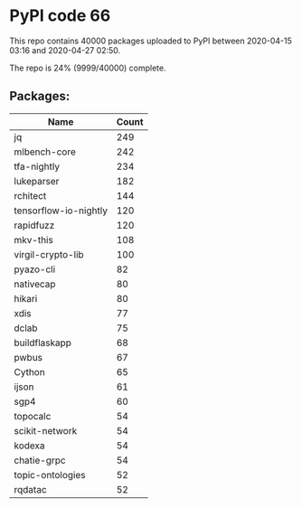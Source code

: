 # PyPI code 66

This repo contains 40000 packages uploaded to PyPI between 
2020-04-15 03:16 and 2020-04-27 02:50.

The repo is 24% (9999/40000) complete.

## Packages:

| Name  | Count |
| ----- | ----- |
| jq | 249 |
| mlbench-core | 242 |
| tfa-nightly | 234 |
| lukeparser | 182 |
| rchitect | 144 |
| tensorflow-io-nightly | 120 |
| rapidfuzz | 120 |
| mkv-this | 108 |
| virgil-crypto-lib | 100 |
| pyazo-cli | 82 |
| nativecap | 80 |
| hikari | 80 |
| xdis | 77 |
| dclab | 75 |
| buildflaskapp | 68 |
| pwbus | 67 |
| Cython | 65 |
| ijson | 61 |
| sgp4 | 60 |
| topocalc | 54 |
| scikit-network | 54 |
| kodexa | 54 |
| chatie-grpc | 54 |
| topic-ontologies | 52 |
| rqdatac | 52 |


